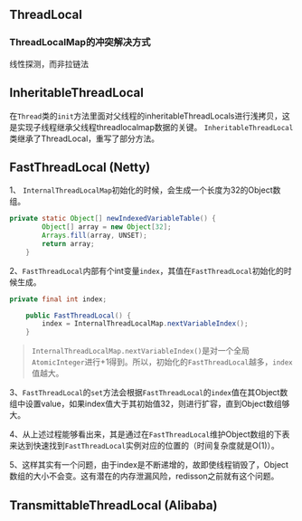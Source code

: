## ThreadLocal


### ThreadLocalMap的冲突解决方式
线性探测，而非拉链法

## InheritableThreadLocal
在`Thread`类的`init`方法里面对父线程的inheritableThreadLocals进行浅拷贝，这是实现子线程继承父线程threadlocalmap数据的关键。
`InheritableThreadLocal`类继承了ThreadLocal，重写了部分方法。


## FastThreadLocal (Netty)
1、 `InternalThreadLocalMap`初始化的时候，会生成一个长度为32的Object数组。
```java
private static Object[] newIndexedVariableTable() {
        Object[] array = new Object[32];
        Arrays.fill(array, UNSET);
        return array;
    }
```

2、`FastThreadLocal`内部有个int变量`index`，其值在`FastThreadLocal`初始化的时候生成。
```java
private final int index;

    public FastThreadLocal() {
        index = InternalThreadLocalMap.nextVariableIndex();
    }
```
> `InternalThreadLocalMap.nextVariableIndex()`是对一个全局`AtomicInteger`进行+1得到。所以，初始化的`FastThreadLocal`越多，`index`值越大。

3、`FastThreadLocal`的`set`方法会根据`FastThreadLocal`的`index`值在其Object数组中设置value，如果index值大于其初始值32，则进行扩容，直到Object数组够大。

4、从上述过程能够看出来，其是通过在`FastThreadLocal`维护Object数组的下表来达到快速找到`FastThreadLocal`实例对应的位置的（时间复杂度就是O(1)）。

5、这样其实有一个问题，由于index是不断递增的，故即使线程销毁了，Object数组的大小不会变。这有潜在的内存泄漏风险，redisson之前就有这个问题。



## TransmittableThreadLocal (Alibaba)

